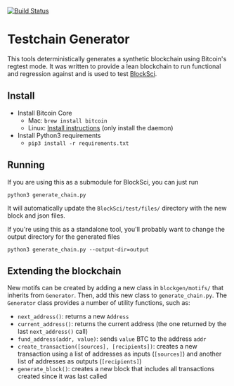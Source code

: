 [![Build Status](https://travis-ci.org/citp/testchain-generator.svg?branch=master)](https://travis-ci.org/citp/testchain-generator)

# Testchain Generator

This tools deterministically generates a synthetic blockchain using Bitcoin's regtest mode.
It was written to provide a lean blockchain to run functional and regression against and is used to test [BlockSci](https://github.com/citp/BlockSci).

## Install

- Install Bitcoin Core
    - Mac: `brew install bitcoin`
    - Linux: [Install instructions](https://bitcoin.org/en/full-node#linux-instructions) (only install the daemon)
- Install Python3 requirements
    - `pip3 install -r requirements.txt`

## Running

If you are using this as a submodule for BlockSci, you can just run
```
python3 generate_chain.py
```
It will automatically update the `BlockSci/test/files/` directory with the new block and json files. 

If you're using this as a standalone tool, you'll probably want to change the output directory for the generated files
```
python3 generate_chain.py --output-dir=output
```

## Extending the blockchain

New motifs can be created by adding a new class in `blockgen/motifs/` that inherits from `Generator`.
Then, add this new class to `generate_chain.py`.
The `Generator` class provides a number of utility functions, such as:

- `next_address()`: returns a new `Address`
- `current_address()`: returns the current address (the one returned by the last `next_address()` call)
- `fund_address(addr, value)`: sends `value` BTC to the address `addr`
- `create_transaction([sources], [recipients])`: creates a new transaction using a list of addresses as inputs (`[sources]`) and another list of addresses as outputs (`[recipients]`)
- `generate_block()`: creates a new block that includes all transactions created since it was last called
